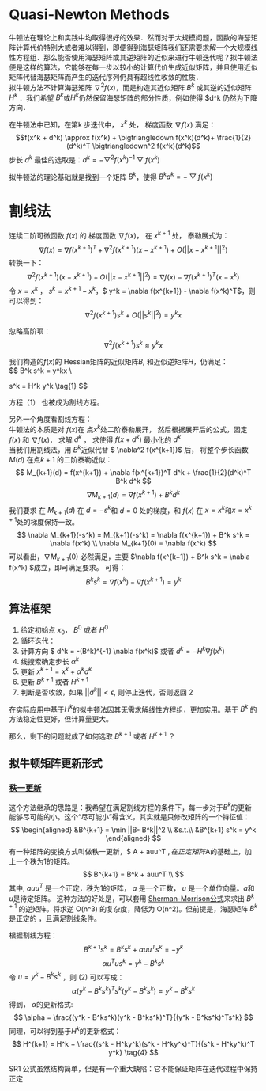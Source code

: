 # Quasi-Newton Methods
牛顿法在理论上和实践中均取得很好的效果．然而对于大规模问题，函数的海瑟矩阵计算代价特别大或者难以得到，即便得到海瑟矩阵我们还需要求解一个大规模线性方程组．那么能否使用海瑟矩阵或其逆矩阵的近似来进行牛顿迭代呢？拟牛顿法便是这样的算法，它能够在每一步以较小的计算代价生成近似矩阵，并且使用近似矩阵代替海瑟矩阵而产生的迭代序列仍具有超线性收敛的性质．  
拟牛顿方法不计算海瑟矩阵 $\nabla^2 f(x)$，而是构造其近似矩阵 $B^k$ 或其逆的近似矩阵 $H^k$ ．我们希望 $B^k$或$H^k$仍然保留海瑟矩阵的部分性质，例如使得 $d^k 仍然为下降方向．

在牛顿法中已知，在第k 步迭代中， $x^k$ 处， 梯度函数 $\nabla f(x)$ 满足：
$$f(x^k + d^k) \approx f(x^k) + \bigtriangledown f(x^k)(d^k)+ \frac{1}{2}(d^k)^T \bigtriangledown^2 f(x^k)(d^k)$$
步长 $d^k$ 最佳的选取是：$d^k = -\bigtriangledown^2 f(x^k)^{-1} \bigtriangledown f(x^k)$

拟牛顿法的理论基础就是找到一个矩阵 $B^k$，使得 $B^k d^k = - \bigtriangledown f(x^k)$

# 割线法



连续二阶可微函数 $f(x)$ 的 梯度函数 $\nabla f(x)$， 在 $x^{k+1}$ 处， 泰勒展式为：
$$
\nabla f(x) = \nabla f(x^{k+1})^T  + \nabla^2 f(x^{k+1}) (x - x^{k+1}) + O(||x - x^{k+1}||^2)
$$
转换一下：
$$
\nabla^2 f(x^{k+1}) (x - x^{k+1}) + O(||x - x^{k+1}||^2) = \nabla f(x) - \nabla f(x^{k+1})^T (x - x^k)
$$
令 $x = x^k$ ， $s^k = x^{k+1} - x^k$，$ y^k = \nabla f(x^{k+1}) - \nabla f(x^k)^T$，则可以得到：
$$
\nabla^2 f(x^{k+1}) s^k + O(||s^k||^2) = y^kx
$$

忽略高阶项：
$$
\nabla^2 f(x^{k+1}) s^k \approx y^kx
$$

我们构造的$f(x)$的 Hessian矩阵的近似矩阵$B$, 和近似逆矩阵$H$，仍满足：  
$$
B^k s^k = y^kx \\

s^k = H^k y^k  \tag{1}
$$

方程（1） 也被成为割线方程。


另外一个角度看割线方程：  
牛顿法的本质是对 $f(x)$在 点$x^k$处二阶泰勒展开， 然后根据展开后的公式，固定 $f(x)$ 和 $\nabla f(x)$， 求解 $d^{k}$ ， 求使得 $f(x+ d^{k})$ 最小化的 $d^{k}$  
当我们用割线法，用 $B^k$近似代替 $ \nabla^2 f(x^{k+1})$ 后， 将整个步长函数$M(d)$ 在点$k+1$ 的二阶泰勒近似：
$$
M_{k+1}(d) = f(x^{k+1}) + \nabla f(x^{k+1})^T d^k + \frac{1}{2}(d^k)^T B^k d^k
$$
$$
\nabla M_{k+1}(d) = \nabla f(x^{k+1}) + B^k d^k
$$
我们要求 在 $M_{k+1}(d)$ 在 $d = -s^k$和 $d = 0$ 处的梯度，和 $f(x)$ 在 $x=x^k$和$x = x^{k+1}$处的梯度保持一致。
$$
\nabla M_{k+1}(-s^k) = M_{k+1}(-s^k) =  \nabla f(x^{k+1}) + B^k s^k  = \nabla f(x^k) \\
\nabla M_{k+1}(0) = \nabla f(x^k) 
$$
可以看出，$\nabla M_{k+1}(0)$ 必然满足，主要 $\nabla f(x^{k+1}) + B^k s^k  = \nabla f(x^k) $成立，即可满足要求。
可得：
$$
B^k s^k  = \nabla f(x^k) - \nabla f(x^{k+1})  = y^k
$$

## 算法框架
1. 给定初始点 $x_0$， $B^0$ 或者 $H^0$
2. 循环迭代：
3. 计算方向 $ d^k = -(B^k)^{-1} \nabla f(x^k)$ 或者 $d^k = -H^k \nabla f(x^k)$
4. 线搜索确定步长 $\alpha^k$
5. 更新 $x^{k+1} = x^k + \alpha^k d^k$
6. 更新 $B^{k+1}$ 或者 $H^{k+1}$
7. 判断是否收敛，如果 $||d^k|| < \epsilon$, 则停止迭代，否则返回 2


在实际应用中基于$H^{k}$的拟牛顿法因其无需求解线性方程组，更加实用。基于 $B^{k}$ 的方法稳定性更好，但计算量更大。

那么，剩下的问题就成了如何选取 $B^{k+1}$ 或者 $H^{k+1}$ ？

## 拟牛顿矩阵更新形式

### [秩一更新](https://zhuanlan.zhihu.com/p/144736223)

这个方法继承的思路是：我希望在满足割线方程的条件下，每一步对于$B^k$的更新能够尽可能的小。这个“尽可能小”得含义，其实就是只修改矩阵的一个特征值：
$$
\begin{aligned}
&B^{k+1} = \min ||B- B^k||^2 \\
&s.t.\\
&B^{k+1} s^k = y^k
\end{aligned}
$$
有一种矩阵的变换方式叫做秩一更新，$ A + auu^T $, 在正定矩阵$A的基础上，加上一个秩为1的矩阵。
$$
B^{k+1} = B^k + auu^T \\
$$
其中, $auu^T$ 是一个正定，秩为1的矩阵， $a$ 是一个正数， $u$ 是一个单位向量。$a$和$u$是待定矩阵。
这种方法的好处是，可以套用 [Sherman-Morrison公式](https://en.wikipedia.org/wiki/Sherman%E2%80%93Morrison_formula)来求出 $B^{k+1}$ 的逆矩阵。将求逆 O(n^3) 的复杂度，降低为 O(n^2)。但前提是，海瑟矩阵 $B^k$ 是正定的 ，且满足割线条件。

根据割线方程：
$$
B^{k+1}s^k = B^ks^k + \alpha u  u^T s^k = -y^k \tag{1}
$$
$$
\alpha u^T  u  s^k = y^k - B^ks^k \tag{2}
$$
令 $u = y^k - B^ks^k$ ，则 (2) 可以写成：
$$
\alpha (y^k - B^ks^k)^Ts^k(y^k - B^ks^k) = y^k - B^ks^k \tag{3}
$$
得到， $\alpha$的更新格式:
$$
\alpha = \frac{(y^k - B^ks^k)(y^k - B^ks^k)^T}{(y^k - B^ks^k)^Ts^k}
$$
同理，可以得到基于$H^k$的更新格式：
$$
H^{k+1} = H^k + \frac{(s^k - H^ky^k)(s^k - H^ky^k)^T}{(s^k - H^ky^k)^T y^k}  \tag{4}
$$

SR1 公式虽然结构简单，但是有一个重大缺陷：它不能保证矩阵在迭代过程中保持正定